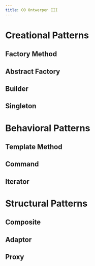 ```yaml
---
title: OO Ontwerpen III
---
```


# Creational Patterns

## Factory Method

## Abstract Factory

## Builder

## Singleton

# Behavioral Patterns

## Template Method

## Command

## Iterator

# Structural Patterns

## Composite

## Adaptor

## Proxy
